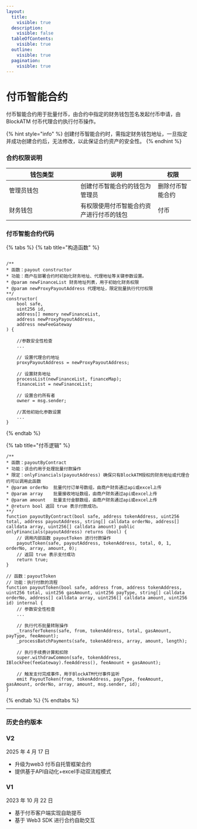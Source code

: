 ```yaml
---
layout:
  title:
    visible: true
  description:
    visible: false
  tableOfContents:
    visible: true
  outline:
    visible: true
  pagination:
    visible: true
---
```


# 付币智能合约

付币智能合约用于批量付币，由合约中指定的财务钱包签名发起付币申请，由 BlockATM 付币代理合约执行付币操作。

{% hint style="info" %}
创建付币智能合约时，需指定财务钱包地址，一旦指定并成功创建合约后，无法修改，以此保证合约资产的安全性。
{% endhint %}

### 合约权限说明

<table><thead><tr><th width="179.046875">钱包类型</th><th>说明</th><th>权限</th></tr></thead><tbody><tr><td>管理员钱包</td><td>创建付币智能合约的钱包为管理员</td><td>删除付币智能合约</td></tr><tr><td>财务钱包</td><td>有权限使用付币智能合约资产进行付币的钱包</td><td>付币</td></tr></tbody></table>

### 付币智能合约代码

{% tabs %}
{% tab title="构造函数" %}
```solidity

/**
* 函数：payout constructor
* 功能：商户在部署合约时初始化财务地址、代理地址等关键参数设置。
* @param newFinanceList 财务地址列表，用于初始化财务权限
* @param newProxyPayoutAddress 代理地址，限定批量执行代付权限
**/
constructor(
    bool safe,
    uint256 id,
    address[] memory newFinanceList,
    address newProxyPayoutAddress,
    address newFeeGateway
) {

    //参数安全性检查
    ...
    
    // 设置代理合约地址
    proxyPayoutAddress = newProxyPayoutAddress;

    // 设置财务地址
    processList(newFinanceList, financeMap);
    financeList = newFinanceList;

    // 设置合约所有者
    owner = msg.sender;
    
    //其他初始化参数设置 
    ...
}
```
{% endtab %}

{% tab title="付币逻辑" %}
```solidity
/**
* 函数：payoutByContract
* 功能：该合约用于处理批量付款操作
* 限定：onlyFinancials(payoutAddress) 确保只有BlockATM授权的财务地址或代理合约可以调用此函数
* @param orderNo  批量代付订单号数组，由商户财务通过api或excel上传
* @param array    批量接收地址数组，由商户财务通过api或excel上传
* @param amount   批量支付金额数组，由商户财务通过api或excel上传
* @return bool 返回 true 表示付款成功。
**/
function payoutByContract(bool safe, address tokenAddress, uint256 total, address payoutAddress, string[] calldata orderNo, address[] calldata array, uint256[] calldata amount) public onlyFinancials(payoutAddress) returns (bool) {
    // 调用内部函数 payoutToken 进行付款操作
    payoutToken(safe, payoutAddress, tokenAddress, total, 0, 1, orderNo, array, amount, 0);
    // 返回 true 表示支付成功
    return true;
}

// 函数：payoutToken
// 功能：执行付款的流程
function payoutToken(bool safe, address from, address tokenAddress, uint256 total, uint256 gasAmount, uint256 payType, string[] calldata orderNo, address[] calldata array, uint256[] calldata amount, uint256 id) internal {
    // 参数安全性检查
    ...
   
    // 执行代币批量转账操作
    _transferTokens(safe, from, tokenAddress, total, gasAmount, payType, feeAmount);
    _processBatchPayments(safe, tokenAddress, array, amount, length);
    
    // 执行手续费计算和扣除
    super.withdrawCommon(safe, tokenAddress, IBlockFee(feeGateway).feeAddress(), feeAmount + gasAmount);
    
    // 触发支付完成事件，用于BlockATM代付事件监听
    emit PayoutToken(from, tokenAddress, payType, feeAmount, gasAmount, orderNo, array, amount, msg.sender, id);
}
```
{% endtab %}
{% endtabs %}

***

### 历史合约版本

### V2

2025 年 4 月 17 日

* 升级为web3 付币自托管框架合约
* 提供基于API自动化+excel手动双流程模式

### V1

2023 年 10 月 22 日

* 基于付币客户端实现自助提币
* 基于 Web3 SDK 进行合约自助交互





